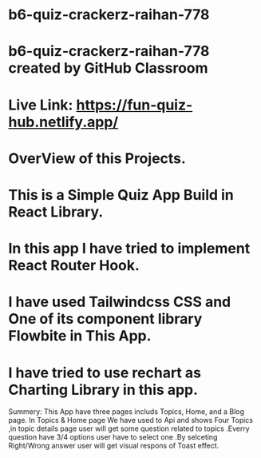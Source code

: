 # b6-quiz-crackerz-raihan-778
# b6-quiz-crackerz-raihan-778 created by GitHub Classroom
# Live Link: https://fun-quiz-hub.netlify.app/

# OverView of this Projects.
# This is a Simple Quiz App Build in React Library.
# In this app I have tried to implement React Router Hook. 
# I have used Tailwindcss CSS and One of its component library Flowbite in This App. 
# I have tried to use rechart as Charting Library in this app.
Summery: This App have three pages includs Topics, Home, and a Blog page. In Topics & Home page We have used to Api and shows Four Topics ,in topic details
page user will get some question related to topics .Everry question have 3/4 options user have to select one .By selceting Right/Wrong answer user will get 
visual respons of Toast effect.
